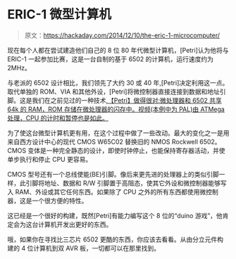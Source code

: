# ERIC-1 微型计算机

> 原文：<https://hackaday.com/2014/12/10/the-eric-1-microcomputer/>

现在每个人都在尝试建造他们自己的 8 位 80 年代微型计算机，[Petri]认为他将与 ERIC-1 一起参加比赛，这是一台自制的基于 6502 的计算机，运行速度约为 2MHz。

与老派的 6502 设计相比，我们领先了大约 30 或 40 年,[Petri]决定利用这一点。取代单独的 ROM、VIA 和其他外设，[Petri]将微控制器直接连接到数据和地址引脚。这是我们在之前见过的一种技术[,【Petri】做得很对:微处理器和 6502 共享 64k 的 RAM，ROM 存储在微处理器的闪存中。视频(本例中为 PAL)由 ATMega 处理，CPU 的计时和暂停也是如此。](http://hackaday.com/2014/02/12/the-three-chip-retrocomputer/)

为了使这台微型计算机更有用，在这个过程中做了一些改动。最大的变化之一是用来自西方设计中心的现代 CMOS W65C02 替换旧的 NMOS Rockwell 6502。CMOS 变体是一种完全静态的设计，即使时钟停止，也能保持寄存器活动，并使单步执行和停止 CPU 更容易。

CMOS 型号还有一个总线使能(BE)引脚。像后来更先进的处理器上的类似引脚一样，此引脚将地址、数据和 R/W 引脚置于高阻态，使其它外设和微控制器能够写入 RAM、外设或其它任何东西。如果除了 CPU 之外的所有东西都使用微控制器，这是一个很方便的特性。

这已经是一个很好的构建，既然[Petri]有能力编写这个 8 位的“duino 游戏”，他肯定会为这台计算机开发出更好的东西。

哦，如果你在寻找比三芯片 6502 更酷的东西，你应该去看看。从由分立元件构建的 4 位计算机到双 AVR 板，一切都可以在那里找到。